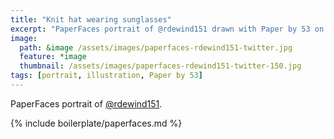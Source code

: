 ```yaml
---
title: "Knit hat wearing sunglasses"
excerpt: "PaperFaces portrait of @rdewind151 drawn with Paper by 53 on an iPad."
image: 
  path: &image /assets/images/paperfaces-rdewind151-twitter.jpg 
  feature: *image
  thumbnail: /assets/images/paperfaces-rdewind151-twitter-150.jpg
tags: [portrait, illustration, Paper by 53]
---
```


PaperFaces portrait of [@rdewind151](https://twitter.com/rdewind151).

{% include boilerplate/paperfaces.md %}

